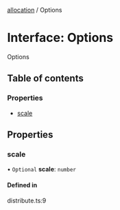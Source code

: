 [allocation](../README.md) / Options

# Interface: Options

Options

## Table of contents

### Properties

- [scale](Options.md#scale)

## Properties

### scale

• `Optional` **scale**: `number`

#### Defined in

distribute.ts:9
